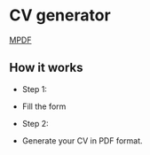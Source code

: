 # CV generator
<a href="https://github.com/mpdf/mpdf" target="_blank">MPDF</a>
## How it works
* Step 1:
 - Fill the form
* Step 2:
 - Generate your CV in PDF format.
